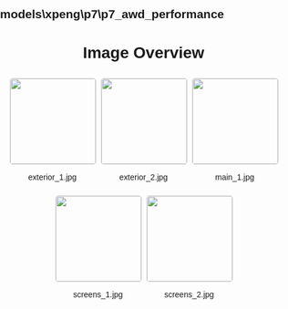 ## models\xpeng\p7\p7_awd_performance
<style>
    body {
        font-family: Arial, sans-serif;
        margin: 0;
        padding: 0;
    }
    .image-gallery {
        display: flex;
        flex-wrap: wrap;
        gap: 10px;
        justify-content: center;
        padding: 10px;
    }
    .image-gallery img {
        width: 150px;
        height: auto;
        border: 1px solid #ddd;
        border-radius: 5px;
    }
    .image-gallery div {
        flex: 1 1 calc(33.333% - 20px); /* Three images per row on large screens */
        max-width: 150px;
        text-align: center;
    }
    @media (max-width: 768px) {
        .image-gallery div {
            flex: 1 1 calc(50% - 20px); /* Two images per row on medium screens */
        }
    }
    @media (max-width: 480px) {
        .image-gallery div {
            flex: 1 1 100%; /* One image per row on small screens */
        }
    }
</style>
<h1 style ="text-align: center;"> Image Overview </h1> <div class="image-gallery">
<div>
<img src="https://media.evkx.net/multimedia/models/xpeng/p7/p7_awd_performance/exterior_1_st.jpg">
<p>exterior_1.jpg</p>
</div>
<div>
<img src="https://media.evkx.net/multimedia/models/xpeng/p7/p7_awd_performance/exterior_2_st.jpg">
<p>exterior_2.jpg</p>
</div>
<div>
<img src="https://media.evkx.net/multimedia/models/xpeng/p7/p7_awd_performance/main_1_st.jpg">
<p>main_1.jpg</p>
</div>
<div>
<img src="https://media.evkx.net/multimedia/models/xpeng/p7/p7_awd_performance/screens_1_st.jpg">
<p>screens_1.jpg</p>
</div>
<div>
<img src="https://media.evkx.net/multimedia/models/xpeng/p7/p7_awd_performance/screens_2_st.jpg">
<p>screens_2.jpg</p>
</div>
</div>
